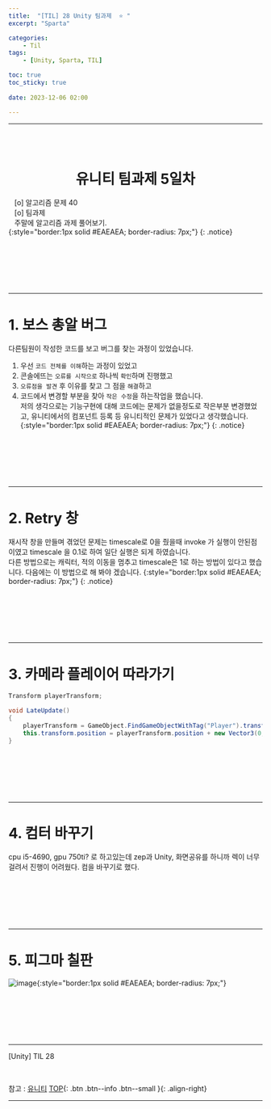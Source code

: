 ```yaml
---
title:  "[TIL] 28 Unity 팀과제  ⭐ "
excerpt: "Sparta"

categories:
    - Til
tags:
    - [Unity, Sparta, TIL]

toc: true
toc_sticky: true
 
date: 2023-12-06 02:00

---
```

- - -


<BR><BR>


<center><H1>  유니티 팀과제 5일차 </H1></center>

&nbsp;&nbsp; [o] 알고리즘 문제   40   
&nbsp;&nbsp; [o] 팀과제  
&nbsp;&nbsp; 주말에 알고리즘 과제 풀어보기.   
{:style="border:1px solid #EAEAEA; border-radius: 7px;"}
{: .notice}  

<br><br><br><br><br>
- - - 

# 1. 보스 총알 버그
다른팀원이 작성한 코드를 보고 버그를 찾는 과정이 있었습니다.
1. 우선 `코드 전체를 이해`하는 과정이 있었고
2. 콘솔에뜨는 `오류를 시작으로` 하나씩 `확인`하며 진행했고
3. `오류점을 발견` 후 이유를 찾고 그 점을 `해결`하고
4. 코드에서 변경할 부분을 찾아 `작은 수정`을 하는작업을 했습니다.  
저의 생각으로는 기능구현에 대해 코드에는 문제가 없을정도로 작은부분 변경했었고,    유니티에서의 컴포넌트 등록 등 유니티적인 문제가 있었다고 생각했습니다.
{:style="border:1px solid #EAEAEA; border-radius: 7px;"}
{: .notice}

<br><br><br><br><br>
- - - 

# 2. Retry 창
재시작 창을 만들며 겪었던 문제는 timescale로 0을 줬을때 invoke 가 실행이 안된점이였고 timescale 을 0.1로 하여 일단 실행은 되게 하였습니다.    
다른 방법으로는 캐릭터, 적의 이동을 멈추고 timescale은 1로 하는 방법이 있다고 했습니다. 
다음에는 이 방법으로 해 봐야 겠습니다.
{:style="border:1px solid #EAEAEA; border-radius: 7px;"}
{: .notice}

<br><br><br><br><br>
- - - 

# 3. 카메라 플레이어 따라가기

<div class="notice--primary" markdown="1"> 

```c# 
Transform playerTransform;

void LateUpdate()
{
    playerTransform = GameObject.FindGameObjectWithTag("Player").transform;
    this.transform.position = playerTransform.position + new Vector3(0,0,-15);
}
```
</div>

<br><br><br><br><br>
- - - 

# 4. 컴터 바꾸기
cpu i5-4690, gpu 750ti? 로 하고있는데 zep과 Unity, 화면공유를 하니까 렉이 너무걸려서 진행이 어려웠다. 컴을 바꾸기로 했다.

<br><br><br><br><br>
- - - 

# 5. 피그마 칠판

![image](https://github.com/levell1/levell1.github.io/assets/96651722/cf29dfd3-6802-4e18-a44e-1647876babf3){:style="border:1px solid #EAEAEA; border-radius: 7px;"}  

<br><br><br><br><br>
- - - 



[Unity] TIL 28

<br>

참고 : [유니티](https://docs.unity3d.com/kr/)
[TOP](#){: .btn .btn--info .btn--small }{: .align-right}
<br>
- - -
